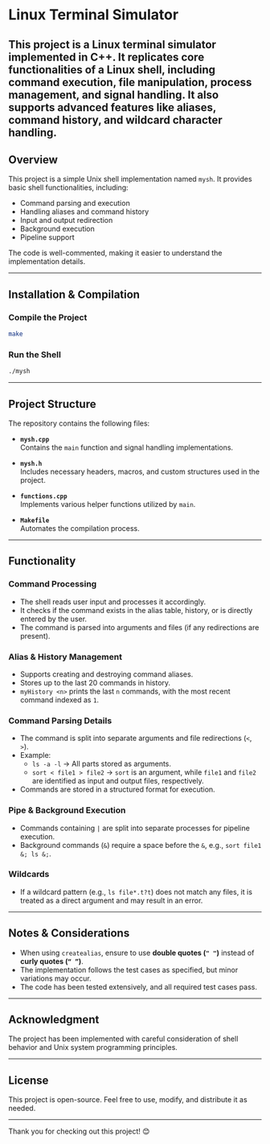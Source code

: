 # Linux Terminal Simulator

This project is a **Linux terminal simulator** implemented in C++. It replicates core functionalities of a Linux shell, including command execution, file manipulation, process management, and signal handling. It also supports advanced features like aliases, command history, and wildcard character handling.
---

## Overview
This project is a simple Unix shell implementation named `mysh`. It provides basic shell functionalities, including:
- Command parsing and execution
- Handling aliases and command history
- Input and output redirection
- Background execution
- Pipeline support

The code is well-commented, making it easier to understand the implementation details.

---

## Installation & Compilation
### Compile the Project
```bash
make
```

### Run the Shell
```bash
./mysh
```

---

## Project Structure
The repository contains the following files:

- **`mysh.cpp`**  
  Contains the `main` function and signal handling implementations.

- **`mysh.h`**  
  Includes necessary headers, macros, and custom structures used in the project.

- **`functions.cpp`**  
  Implements various helper functions utilized by `main`.

- **`Makefile`**  
  Automates the compilation process.

---

## Functionality
### Command Processing
- The shell reads user input and processes it accordingly.
- It checks if the command exists in the alias table, history, or is directly entered by the user.
- The command is parsed into arguments and files (if any redirections are present).

### Alias & History Management
- Supports creating and destroying command aliases.
- Stores up to the last 20 commands in history.
- `myHistory <n>` prints the last `n` commands, with the most recent command indexed as `1`.

### Command Parsing Details
- The command is split into separate arguments and file redirections (`<`, `>`).
- Example:
  - `ls -a -l` → All parts stored as arguments.
  - `sort < file1 > file2` → `sort` is an argument, while `file1` and `file2` are identified as input and output files, respectively.
- Commands are stored in a structured format for execution.

### Pipe & Background Execution
- Commands containing `|` are split into separate processes for pipeline execution.
- Background commands (`&`) require a space before the `&`, e.g., `sort file1 &; ls &;`.

### Wildcards
- If a wildcard pattern (e.g., `ls file*.t?t`) does not match any files, it is treated as a direct argument and may result in an error.

---

## Notes & Considerations
- When using `createalias`, ensure to use **double quotes (`" "`)** instead of **curly quotes (`“ ”`)**.
- The implementation follows the test cases as specified, but minor variations may occur.
- The code has been tested extensively, and all required test cases pass.

---

## Acknowledgment
The project has been implemented with careful consideration of shell behavior and Unix system programming principles.

---

## License
This project is open-source. Feel free to use, modify, and distribute it as needed.

---

Thank you for checking out this project! 😊
